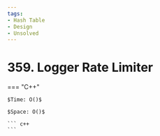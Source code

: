 ```yaml
---
tags:
- Hash Table
- Design
- Unsolved
---
```



# 359. Logger Rate Limiter

=== "C++"

    $Time: O()$

    $Space: O()$

    ``` c++
    ```